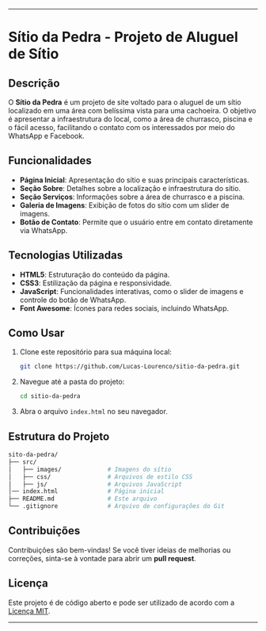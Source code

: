 
---

# **Sítio da Pedra - Projeto de Aluguel de Sítio**

## **Descrição**
O **Sítio da Pedra** é um projeto de site voltado para o aluguel de um sítio localizado em uma área com belíssima vista para uma cachoeira. O objetivo é apresentar a infraestrutura do local, como a área de churrasco, piscina e o fácil acesso, facilitando o contato com os interessados por meio do WhatsApp e Facebook.

## **Funcionalidades**
- **Página Inicial**: Apresentação do sítio e suas principais características.
- **Seção Sobre**: Detalhes sobre a localização e infraestrutura do sítio.
- **Seção Serviços**: Informações sobre a área de churrasco e a piscina.
- **Galeria de Imagens**: Exibição de fotos do sítio com um slider de imagens.
- **Botão de Contato**: Permite que o usuário entre em contato diretamente via WhatsApp.

## **Tecnologias Utilizadas**
- **HTML5**: Estruturação do conteúdo da página.
- **CSS3**: Estilização da página e responsividade.
- **JavaScript**: Funcionalidades interativas, como o slider de imagens e controle do botão de WhatsApp.
- **Font Awesome**: Ícones para redes sociais, incluindo WhatsApp.

## **Como Usar**
1. Clone este repositório para sua máquina local:
   ```bash
   git clone https://github.com/Lucas-Lourenco/sitio-da-pedra.git
   ```

2. Navegue até a pasta do projeto:
   ```bash
   cd sitio-da-pedra
   ```

3. Abra o arquivo `index.html` no seu navegador.

## **Estrutura do Projeto**
```bash
sito-da-pedra/
├── src/
│   ├── images/             # Imagens do sítio
│   ├── css/                # Arquivos de estilo CSS
│   ├── js/                 # Arquivos JavaScript
│── index.html              # Página inicial
├── README.md               # Este arquivo
└── .gitignore              # Arquivo de configurações do Git
```

## **Contribuições**
Contribuições são bem-vindas! Se você tiver ideias de melhorias ou correções, sinta-se à vontade para abrir um **pull request**.

## **Licença**
Este projeto é de código aberto e pode ser utilizado de acordo com a [Licença MIT](LICENSE).

---
